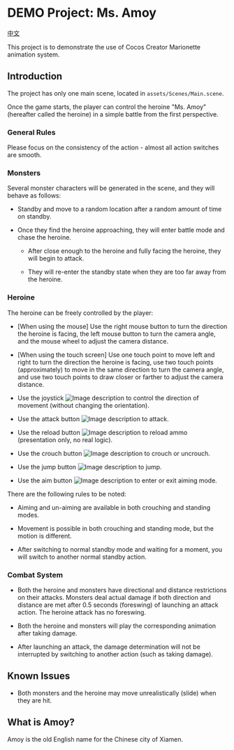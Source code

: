
# DEMO Project: Ms. Amoy

[中文](./README.zh-Hans-CN.md)

This project is to demonstrate the use of Cocos Creator Marionette animation system.

## Introduction

The project has only one main scene, located in `assets/Scenes/Main.scene`.

Once the game starts, the player can control the heroine "Ms. Amoy" (hereafter called the heroine) in a simple battle from the first perspective.

### General Rules

Please focus on the consistency of the action - almost all action switches are smooth.

### Monsters

Several monster characters will be generated in the scene, and they will behave as follows:

- Standby and move to a random location after a random amount of time on standby.

- Once they find the heroine approaching, they will enter battle mode and chase the heroine.

  - After close enough to the heroine and fully facing the heroine, they will begin to attack.

  - They will re-enter the standby state when they are too far away from the heroine.

### Heroine

The heroine can be freely controlled by the player:

  - [When using the mouse] Use the right mouse button to turn the direction the heroine is facing, the left mouse button to turn the camera angle, and the mouse wheel to adjust the camera distance.

  - [When using the touch screen] Use one touch point to move left and right to turn the direction the heroine is facing, use two touch points (approximately) to move in the same direction to turn the camera angle, and use two touch points to draw closer or farther to adjust the camera distance.

  - Use the joystick ![Image description](./docs/Joystick.png "title") to control the direction of movement (without changing the orientation).

  - Use the attack button ![Image description](./docs/Attack.png "title") to attack.

  - Use the reload button ![Image description](./docs/Bullet.png "title") to reload ammo (presentation only, no real logic).

  - Use the crouch button ![Image description](./docs/Crouch.png "title") to crouch or uncrouch.

  - Use the jump button ![Image description](./docs/Jump.png "title") to jump.

  - Use the aim button ![Image description](./docs/Aim.png "title") to enter or exit aiming mode.

There are the following rules to be noted:

  - Aiming and un-aiming are available in both crouching and standing modes.

  - Movement is possible in both crouching and standing mode, but the motion is different.

  - After switching to normal standby mode and waiting for a moment, you will switch to another normal standby action.

### Combat System

- Both the heroine and monsters have directional and distance restrictions on their attacks. Monsters deal actual damage if both direction and distance are met after 0.5 seconds (foreswing) of launching an attack action. The heroine attack has no foreswing.

- Both the heroine and monsters will play the corresponding animation after taking damage.

- After launching an attack, the damage determination will not be interrupted by switching to another action (such as taking damage).

## Known Issues

- Both monsters and the heroine may move unrealistically (slide) when they are hit.

## What is Amoy?

Amoy is the old English name for the Chinese city of Xiamen.
